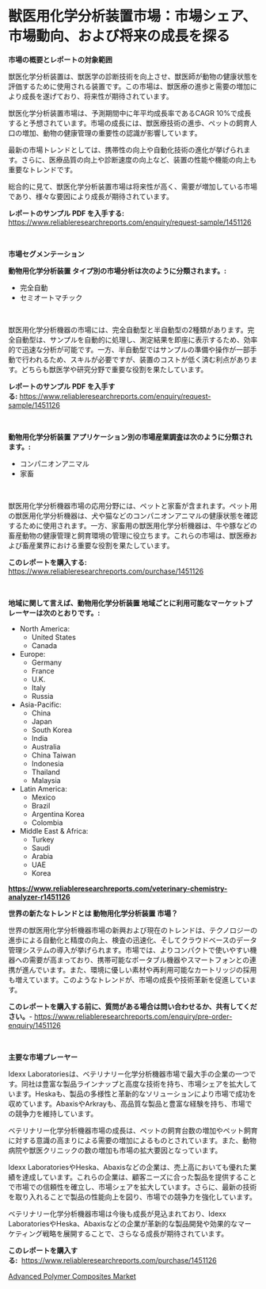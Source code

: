 <p><h1>獣医用化学分析装置市場：市場シェア、市場動向、および将来の成長を探る</h1></p><p><strong>市場の概要とレポートの対象範囲</strong></p>
<p><p>獣医化学分析装置は、獣医学の診断技術を向上させ、獣医師が動物の健康状態を評価するために使用される装置です。この市場は、獣医療の進歩と需要の増加により成長を遂げており、将来性が期待されています。</p><p>獣医化学分析装置市場は、予測期間中に年平均成長率であるCAGR 10%で成長すると予想されています。市場の成長には、獣医療技術の進歩、ペットの飼育人口の増加、動物の健康管理の重要性の認識が影響しています。</p><p>最新の市場トレンドとしては、携帯性の向上や自動化技術の進化が挙げられます。さらに、医療品質の向上や診断速度の向上など、装置の性能や機能の向上も重要なトレンドです。</p><p>総合的に見て、獣医化学分析装置市場は将来性が高く、需要が増加している市場であり、様々な要因により成長が期待されています。</p></p>
<p><strong>レポートのサンプル PDF を入手する:</strong> <a href="https://www.reliableresearchreports.com/enquiry/request-sample/1451126">https://www.reliableresearchreports.com/enquiry/request-sample/1451126</a></p>
<p>&nbsp;</p>
<p><strong>市場セグメンテーション</strong></p>
<p><strong>動物用化学分析装置 タイプ別の市場分析は次のように分類されます。:</strong></p>
<p><ul><li>完全自動</li><li>セミオートマチック</li></ul></p>
<p>&nbsp;</p>
<p><p>獣医用化学分析機器の市場には、完全自動型と半自動型の2種類があります。完全自動型は、サンプルを自動的に処理し、測定結果を即座に表示するため、効率的で迅速な分析が可能です。一方、半自動型ではサンプルの準備や操作が一部手動で行われるため、スキルが必要ですが、装置のコストが低く済む利点があります。どちらも獣医学や研究分野で重要な役割を果たしています。</p></p>
<p><strong>レポートのサンプル PDF を入手する:</strong>&nbsp;<a href="https://www.reliableresearchreports.com/enquiry/request-sample/1451126">https://www.reliableresearchreports.com/enquiry/request-sample/1451126</a></p>
<p>&nbsp;</p>
<p><strong> 動物用化学分析装置 アプリケーション別の市場産業調査は次のように分類されます。:</strong></p>
<p><ul><li>コンパニオンアニマル</li><li>家畜</li></ul></p>
<p>&nbsp;</p>
<p><p>獣医用化学分析機器市場の応用分野には、ペットと家畜が含まれます。ペット用の獣医用化学分析機器は、犬や猫などのコンパニオンアニマルの健康状態を確認するために使用されます。一方、家畜用の獣医用化学分析機器は、牛や豚などの畜産動物の健康管理と飼育環境の管理に役立ちます。これらの市場は、獣医療および畜産業界における重要な役割を果たしています。</p></p>
<p><strong>このレポートを購入する:</strong>&nbsp; <a href="https://www.reliableresearchreports.com/purchase/1451126">https://www.reliableresearchreports.com/purchase/1451126</a></p>
<p>&nbsp;</p>
<p><strong>地域に関して言えば、動物用化学分析装置 地域ごとに利用可能なマーケットプレーヤーは次のとおりです。:</strong></p>
<p><ul>
    <li>
        North America:
        <ul>
            <li>United States</li>
            <li>Canada</li>
        </ul>
    </li>
    <li>
        Europe:
        <ul>
            <li>Germany</li>
            <li>France</li>
            <li>U.K.</li>
            <li>Italy</li>
            <li>Russia</li>
        </ul>
    </li>
    <li>
        Asia-Pacific:
        <ul>
            <li>China</li>
            <li>Japan</li>
            <li>South Korea</li>
            <li>India</li>
            <li>Australia</li>
            <li>China Taiwan</li>
            <li>Indonesia</li>
            <li>Thailand</li>
            <li>Malaysia</li>
        </ul>
    </li>
    <li>
        Latin America:
        <ul>
            <li>Mexico</li>
            <li>Brazil</li>
            <li>Argentina Korea</li>
            <li>Colombia</li>
        </ul>
    </li>
    <li>
        Middle East & Africa:
        <ul>
            <li>Turkey</li>
            <li>Saudi</li>
            <li>Arabia</li>
            <li>UAE</li>
            <li>Korea</li>
        </ul>
    </li>
    </ul></p>
<p><strong><a href="https://www.reliableresearchreports.com/veterinary-chemistry-analyzer-r1451126">https://www.reliableresearchreports.com/veterinary-chemistry-analyzer-r1451126</a></strong>&nbsp;</p>
<p><strong>世界の新たなトレンドとは 動物用化学分析装置 市場？</strong></p>
<p><p>世界の獣医用化学分析機器市場の新興および現在のトレンドは、テクノロジーの進歩による自動化と精度の向上、検査の迅速化、そしてクラウドベースのデータ管理システムの導入が挙げられます。市場では、よりコンパクトで使いやすい機器への需要が高まっており、携帯可能なポータブル機器やスマートフォンとの連携が進んでいます。また、環境に優しい素材や再利用可能なカートリッジの採用も増えています。このようなトレンドが、市場の成長や技術革新を促進しています。</p></p>
<p><strong>このレポートを購入する前に、質問がある場合は問い合わせるか、共有してください。</strong>- <a href="https://www.reliableresearchreports.com/enquiry/pre-order-enquiry/1451126">https://www.reliableresearchreports.com/enquiry/pre-order-enquiry/1451126</a></p>
<p>&nbsp;</p>
<p><strong>主要な市場プレーヤー</strong></p>
<p><p>Idexx Laboratoriesは、ベテリナリー化学分析機器市場で最大手の企業の一つです。同社は豊富な製品ラインナップと高度な技術を持ち、市場シェアを拡大しています。Heskaも、製品の多様性と革新的なソリューションにより市場で成功を収めています。AbaxisやArkrayも、高品質な製品と豊富な経験を持ち、市場での競争力を維持しています。</p><p>ベテリナリー化学分析機器市場の成長は、ペットの飼育台数の増加やペット飼育に対する意識の高まりによる需要の増加によるものとされています。また、動物病院や獣医クリニックの数の増加も市場の拡大要因となっています。</p><p>Idexx LaboratoriesやHeska、Abaxisなどの企業は、売上高においても優れた業績を達成しています。これらの企業は、顧客ニーズに合った製品を提供することで市場での信頼性を確立し、市場シェアを拡大しています。さらに、最新の技術を取り入れることで製品の性能向上を図り、市場での競争力を強化しています。</p><p>ベテリナリー化学分析機器市場は今後も成長が見込まれており、Idexx LaboratoriesやHeska、Abaxisなどの企業が革新的な製品開発や効果的なマーケティング戦略を展開することで、さらなる成長が期待されています。</p></p>
<p><strong>このレポートを購入する:</strong>&nbsp;&nbsp;<a href="https://www.reliableresearchreports.com/purchase/1451126">https://www.reliableresearchreports.com/purchase/1451126</a></p>
<p><p><a href="https://changeable-paste-463.notion.site/Advanced-Polymer-Composites-Market-Size-Reflecting-a-Forecast-Till-2031-Market-By-Type-By-Applicat-b5f86234db524c19a72dc79020cca5e6">Advanced Polymer Composites Market</a></p></p>